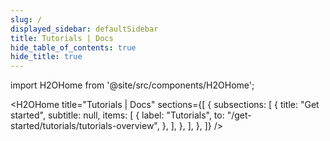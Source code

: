 ```yaml
---
slug: /
displayed_sidebar: defaultSidebar
title: Tutorials | Docs
hide_table_of_contents: true
hide_title: true
---
```


import H2OHome from '@site/src/components/H2OHome';

<H2OHome title="Tutorials | Docs" sections={[
  {
    subsections: [
      {
        title: "Get started",
        subtitle: null,
        items: [
          {
            label: "Tutorials",
            to: "/get-started/tutorials/tutorials-overview",
          },
        ],
      },
    ],
  },
]} />
